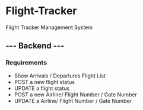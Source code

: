 # Flight-Tracker
 Flight Tracker Management System

## --- Backend ---
### Requirements
- Show Arrivals / Departures Flight List
- POST a new flight status
- UPDATE a flight status
- POST a new Airline/ Flight Number / Gate Number
- UPDATE a Airline/ Flight Number / Gate Number

